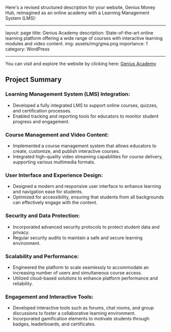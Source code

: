 Here's a revised structured description for your website, Genius Money Hub, reimagined as an online academy with a Learning Management System (LMS):

---
layout: page
title: Genius Academy
description: State-of-the-art online learning platform offering a wide range of courses with interactive learning modules and video content.
img: assets/img/gma.png
importance: 1
category: WordPress

---

You can visit and explore the website by clicking here: <a href="https://www.geniusmoneyhub.com/">Genius Academy</a>

<h2>Project Summary</h2>

<h3>Learning Management System (LMS) Integration:</h3>
<ul>
  <li>Developed a fully integrated LMS to support online courses, quizzes, and certification processes.</li>
  <li>Enabled tracking and reporting tools for educators to monitor student progress and engagement.</li>
</ul>

<h3>Course Management and Video Content:</h3>
<ul>
  <li>Implemented a course management system that allows educators to create, customize, and publish interactive courses.</li>
  <li>Integrated high-quality video streaming capabilities for course delivery, supporting various multimedia formats.</li>
</ul>

<h3>User Interface and Experience Design:</h3>
<ul>
  <li>Designed a modern and responsive user interface to enhance learning and navigation ease for students.</li>
  <li>Optimized for accessibility, ensuring that students from all backgrounds can effectively engage with the content.</li>
</ul>

<h3>Security and Data Protection:</h3>
<ul>
  <li>Incorporated advanced security protocols to protect student data and privacy.</li>
  <li>Regular security audits to maintain a safe and secure learning environment.</li>
</ul>

<h3>Scalability and Performance:</h3>
<ul>
  <li>Engineered the platform to scale seamlessly to accommodate an increasing number of users and simultaneous course access.</li>
  <li>Utilized cloud-based solutions to enhance platform performance and reliability.</li>
</ul>

<h3>Engagement and Interactive Tools:</h3>
<ul>
  <li>Developed interactive tools such as forums, chat rooms, and group discussions to foster a collaborative learning environment.</li>
  <li>Incorporated gamification elements to motivate students through badges, leaderboards, and certificates.</li>
</ul>
